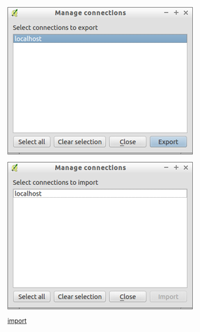![](../images/QgsManageConnectionsDialog-export-standalone.png)

![](../images/QgsManageConnectionsDialog-import-standalone.png)

[import](../gui/qgis-sample-QgsManageConnectionsDialog.py)
